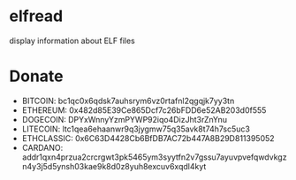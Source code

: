 # elfread
display information about ELF files

# Donate 
* BITCOIN: bc1qc0x6qdsk7auhsrym6vz0rtafnl2qgqjk7yy3tn
* ETHEREUM: 0x482d85E39Ce865Dcf7c26bFDD6e52AB203d0f555
* DOGECOIN: DPYxWnnyYzmPYWP92iqo4DizJht3rZnYnu
* LITECOIN: ltc1qea6ehaanwr9q3jygmw75q35avk8t74h7sc5uc3
* ETHCLASSIC: 0x6C63D4428Cb6BfDB7AC72b447A8B29D811395052
* CARDANO: addr1qxn4przua2crcrgwt3pk5465ym3syytfn2v7gssu7ayuvpvefqwdvkgzn4y3j5d5ynsh03kae9k8d0z8yuh8excuv6xqdl4kyt
